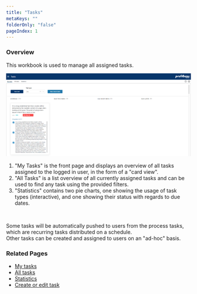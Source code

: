```yaml
---
title: "Tasks"
metaKeys: ""
folderOnly: "false"
pageIndex: 1
---
```

### Overview
This workbook is used to manage all assigned tasks.
<br/>

![](tasks/Img/Tasks.PNG)

1. "My Tasks" is the front page and displays an overview of all tasks assigned to the logged in user, in the form of a "card view".
2. "All Tasks" is a list overview of all currently assigned tasks and can be used to find any task using the provided filters.
3. "Statistics" contains two pie charts, one showing the usage of task types (interactive), and one showing their status with regards to due dates.

<br/>

Some tasks will be automatically pushed to users from the process tasks, which are recurring tasks distributed on a schedule.
<br/>
Other tasks can be created and assigned to users on an "ad-hoc" basis.

### Related Pages
- [My tasks](../../workbooks/process-and-tasks/tasks/my-tasks.md)
- [All tasks](../../workbooks/process-and-tasks/tasks/all-tasks.md)
- [Statistics](../../workbooks/process-and-tasks/tasks/statistics.md)
- [Create or edit task](../../workbooks/process-and-tasks/tasks/create-edit-task.md)
